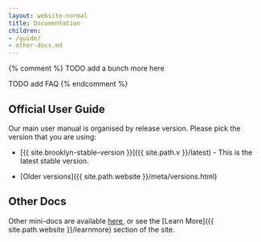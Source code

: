 ```yaml
---
layout: website-normal
title: Documentation
children:
- /guide/
- other-docs.md
---
```


{% comment %}
TODO add a bunch more here

TODO add FAQ
{% endcomment %}

## Official User Guide

Our main user manual is organised by release version. Please pick the version that you are using:

- [{{ site.brooklyn-stable-version }}]({{ site.path.v }}/latest) -
  This is the latest stable version.

- [Older versions]({{ site.path.website }}/meta/versions.html)


## Other Docs

Other mini-docs are available [here](other-docs.html),
or see the [Learn More]({{ site.path.website }}/learnmore) section of the site.
